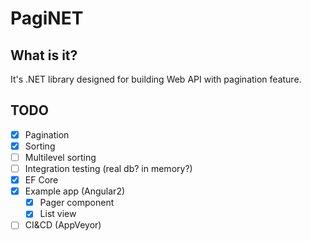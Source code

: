# PagiNET

## What is it?
It's .NET library designed for building Web API with pagination feature.

## TODO

- [X] Pagination
- [X] Sorting
- [ ] Multilevel sorting
- [ ] Integration testing (real db? in memory?)
- [X] EF Core
- [X] Example app (Angular2)
  - [X] Pager component
  - [X] List view
- [ ] CI&CD (AppVeyor)